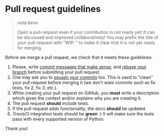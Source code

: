 # Pull request guidelines

> *nota bene*
>
> Open a pull-request even if your contribution is not ready yet! It can
> be discussed and improved collaboratively! You may prefix the title of
> your pull-request with "WIP: " to make it clear that it is not yet ready
> for merging.

Before we merge a pull request, we check that it meets these guidelines:

1.  Please, write [commit messages that make
    sense](http://tbaggery.com/2008/04/19/a-note-about-git-commit-messages.html),
    and [rebase your
    branch](http://git-scm.com/book/en/Git-Branching-Rebasing) before
    submitting your pull request.
2.  One may ask you to [squash your
    commits](http://gitready.com/advanced/2009/02/10/squashing-commits-with-rebase.html)
    too. This is used to "clean" your pull request before merging it (we
    don't want commits such as fix tests, fix 2, fix 3, etc.).
3.  While creating your pull request on GitHub, you **must** write a
    description which gives the context and/or explains why you are
    creating it.
4.  The pull request **should** include tests.
5.  If the pull request adds functionality, the docs **should** be
    updated.
6.  *TravisCI* integration tests should be **green** :) It will make
    sure the tests pass with every supported version of Python.

Thank you!
